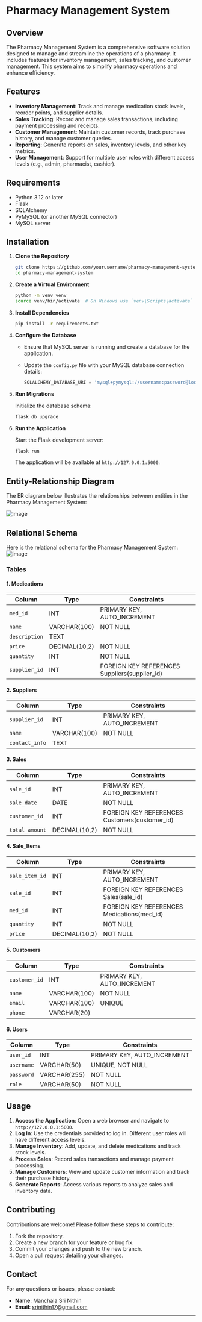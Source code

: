 # Pharmacy Management System

## Overview

The Pharmacy Management System is a comprehensive software solution designed to manage and streamline the operations of a pharmacy. It includes features for inventory management, sales tracking, and customer management. This system aims to simplify pharmacy operations and enhance efficiency.

## Features

- **Inventory Management**: Track and manage medication stock levels, reorder points, and supplier details.
- **Sales Tracking**: Record and manage sales transactions, including payment processing and receipts.
- **Customer Management**: Maintain customer records, track purchase history, and manage customer queries.
- **Reporting**: Generate reports on sales, inventory levels, and other key metrics.
- **User Management**: Support for multiple user roles with different access levels (e.g., admin, pharmacist, cashier).

## Requirements

- Python 3.12 or later
- Flask
- SQLAlchemy
- PyMySQL (or another MySQL connector)
- MySQL server

## Installation

1. **Clone the Repository**

   ```bash
   git clone https://github.com/yourusername/pharmacy-management-system.git
   cd pharmacy-management-system
   ```

2. **Create a Virtual Environment**

   ```bash
   python -m venv venv
   source venv/bin/activate  # On Windows use `venv\Scripts\activate`
   ```

3. **Install Dependencies**

   ```bash
   pip install -r requirements.txt
   ```

4. **Configure the Database**

   - Ensure that MySQL server is running and create a database for the application.
   - Update the `config.py` file with your MySQL database connection details:

     ```python
     SQLALCHEMY_DATABASE_URI = 'mysql+pymysql://username:password@localhost:3306/pharmacy_inventory'
     ```

5. **Run Migrations**

   Initialize the database schema:

   ```bash
   flask db upgrade
   ```

6. **Run the Application**

   Start the Flask development server:

   ```bash
   flask run
   ```

   The application will be available at `http://127.0.0.1:5000`.

## Entity-Relationship Diagram

The ER diagram below illustrates the relationships between entities in the Pharmacy Management System:

![image](https://github.com/user-attachments/assets/da38b15d-c8b7-43c5-b57c-2c8856db76e1)


## Relational Schema

Here is the relational schema for the Pharmacy Management System:
![image](https://github.com/user-attachments/assets/2a47dc79-d349-44fc-ae98-fb0ab4978ec6)



### Tables

#### 1. **Medications**

| Column         | Type         | Constraints          |
|----------------|--------------|----------------------|
| `med_id`       | INT          | PRIMARY KEY, AUTO_INCREMENT |
| `name`         | VARCHAR(100) | NOT NULL             |
| `description`  | TEXT         |                      |
| `price`        | DECIMAL(10,2) | NOT NULL             |
| `quantity`     | INT          | NOT NULL             |
| `supplier_id`  | INT          | FOREIGN KEY REFERENCES Suppliers(supplier_id) |

#### 2. **Suppliers**

| Column         | Type         | Constraints          |
|----------------|--------------|----------------------|
| `supplier_id`  | INT          | PRIMARY KEY, AUTO_INCREMENT |
| `name`         | VARCHAR(100) | NOT NULL             |
| `contact_info` | TEXT         |                      |

#### 3. **Sales**

| Column         | Type         | Constraints          |
|----------------|--------------|----------------------|
| `sale_id`      | INT          | PRIMARY KEY, AUTO_INCREMENT |
| `sale_date`    | DATE         | NOT NULL             |
| `customer_id`  | INT          | FOREIGN KEY REFERENCES Customers(customer_id) |
| `total_amount` | DECIMAL(10,2) | NOT NULL             |

#### 4. **Sale_Items**

| Column         | Type         | Constraints          |
|----------------|--------------|----------------------|
| `sale_item_id` | INT          | PRIMARY KEY, AUTO_INCREMENT |
| `sale_id`      | INT          | FOREIGN KEY REFERENCES Sales(sale_id) |
| `med_id`       | INT          | FOREIGN KEY REFERENCES Medications(med_id) |
| `quantity`     | INT          | NOT NULL             |
| `price`        | DECIMAL(10,2) | NOT NULL             |

#### 5. **Customers**

| Column         | Type         | Constraints          |
|----------------|--------------|----------------------|
| `customer_id`  | INT          | PRIMARY KEY, AUTO_INCREMENT |
| `name`         | VARCHAR(100) | NOT NULL             |
| `email`        | VARCHAR(100) | UNIQUE               |
| `phone`        | VARCHAR(20)  |                      |

#### 6. **Users**

| Column         | Type         | Constraints          |
|----------------|--------------|----------------------|
| `user_id`      | INT          | PRIMARY KEY, AUTO_INCREMENT |
| `username`     | VARCHAR(50)  | UNIQUE, NOT NULL     |
| `password`     | VARCHAR(255) | NOT NULL             |
| `role`         | VARCHAR(50)  | NOT NULL             |

## Usage

1. **Access the Application**: Open a web browser and navigate to `http://127.0.0.1:5000`.
2. **Log In**: Use the credentials provided to log in. Different user roles will have different access levels.
3. **Manage Inventory**: Add, update, and delete medications and track stock levels.
4. **Process Sales**: Record sales transactions and manage payment processing.
5. **Manage Customers**: View and update customer information and track their purchase history.
6. **Generate Reports**: Access various reports to analyze sales and inventory data.

## Contributing

Contributions are welcome! Please follow these steps to contribute:

1. Fork the repository.
2. Create a new branch for your feature or bug fix.
3. Commit your changes and push to the new branch.
4. Open a pull request detailing your changes.



## Contact

For any questions or issues, please contact:

- **Name**: Manchala Sri Nithin
- **Email**: srinithin17@gmail.com

---
